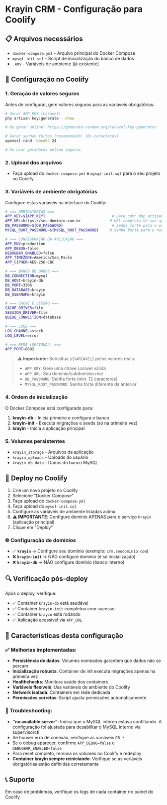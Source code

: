 # Krayin CRM - Configuração para Coolify

## 📋 Arquivos necessários

- `docker-compose.yml` - Arquivo principal do Docker Compose
- `mysql-init.sql` - Script de inicialização do banco de dados
- `.env` - Variáveis de ambiente (já existente)

## 🔧 Configuração no Coolify

### 1. Geração de valores seguros
Antes de configurar, gere valores seguros para as variáveis obrigatórias:

```bash
# Gerar APP_KEY (Laravel)
php artisan key:generate --show

# Ou gerar online: https://generate-random.org/laravel-key-generator

# Gerar senhas fortes (recomendado: 16+ caracteres)
openssl rand -base64 24

# Ou usar geradores online seguros
```

### 2. Upload dos arquivos
- Faça upload do `docker-compose.yml` e `mysql-init.sql` para o seu projeto no Coolify

### 3. Variáveis de ambiente obrigatórias
Configure estas variáveis na interface do Coolify:

```bash
# === OBRIGATÓRIAS ===
APP_KEY=${APP_KEY}                              # Gere com: php artisan key:generate --show
APP_URL=https://seu-dominio.com.br             # URL completa da sua aplicação
DB_PASSWORD=${DB_PASSWORD}                      # Senha forte para o usuário krayin
MYSQL_ROOT_PASSWORD=${MYSQL_ROOT_PASSWORD}     # Senha forte para o root do MySQL

# === CONFIGURAÇÃO DA APLICAÇÃO ===
APP_ENV=production
APP_DEBUG=false
DEBUGBAR_ENABLED=false
APP_TIMEZONE=America/Sao_Paulo
APP_CIPHER=AES-256-CBC

# === BANCO DE DADOS ===
DB_CONNECTION=mysql
DB_HOST=krayin-db
DB_PORT=3306
DB_DATABASE=krayin
DB_USERNAME=krayin

# === CACHE E SESSÃO ===
CACHE_DRIVER=file
SESSION_DRIVER=file
QUEUE_CONNECTION=database

# === LOGS ===
LOG_CHANNEL=stack
LOG_LEVEL=error

# === REDE (OPCIONAL) ===
APP_PORT=8082
```

> **⚠️ Importante:** Substitua `${VARIAVEL}` pelos valores reais:
> - `APP_KEY`: Gere uma chave Laravel válida
> - `APP_URL`: Seu domínio/subdomínio real
> - `DB_PASSWORD`: Senha forte (min. 12 caracteres)
> - `MYSQL_ROOT_PASSWORD`: Senha forte diferente da anterior

### 4. Ordem de inicialização
O Docker Compose está configurado para:
1. **krayin-db** - Inicia primeiro e configura o banco
2. **krayin-init** - Executa migrações e seeds (só na primeira vez)
3. **krayin** - Inicia a aplicação principal

### 5. Volumes persistentes
- `krayin_storage` - Arquivos da aplicação
- `krayin_uploads` - Uploads do usuário
- `krayin_db_data` - Dados do banco MySQL

## 🚀 Deploy no Coolify

1. Crie um novo projeto no Coolify
2. Selecione "Docker Compose"
3. Faça upload do `docker-compose.yml`
4. Faça upload do `mysql-init.sql`
5. Configure as variáveis de ambiente listadas acima
6. **⚠️ IMPORTANTE**: Configure domínio APENAS para o serviço `krayin` (aplicação principal)
7. Clique em "Deploy"

### 🌐 Configuração de domínios
- ✅ **`krayin`** → Configure seu domínio (exemplo: `crm.seudominio.com`)
- ❌ **`krayin-init`** → NÃO configure domínio (é só inicialização)
- ❌ **`krayin-db`** → NÃO configure domínio (banco interno)

## 🔍 Verificação pós-deploy

Após o deploy, verifique:
- ✅ Container `krayin-db` está saudável
- ✅ Container `krayin-init` completou com sucesso
- ✅ Container `krayin` está rodando
- ✅ Aplicação acessível via `APP_URL`

## 📝 Características desta configuração

### ✅ Melhorias implementadas:
- **Persistência de dados**: Volumes nomeados garantem que dados não se percam
- **Inicialização robusta**: Container de init executa migrações apenas na primeira vez
- **Healthchecks**: Monitora saúde dos containers
- **Variáveis flexíveis**: Usa variáveis de ambiente do Coolify
- **Network isolada**: Containers em rede dedicada
- **Permissões corretas**: Script ajusta permissões automaticamente

### 🔧 Troubleshooting:
- **"no available server"**: Indica que o MySQL interno estava conflitando. A configuração foi ajustada para desabilitar o MySQL interno via supervisorctl
- Se houver erro de conexão, verifique as variáveis `DB_*`
- Se o debug aparecer, confirme `APP_DEBUG=false` e `DEBUGBAR_ENABLED=false`
- Para reset completo, remova os volumes no Coolify e redeploy
- **Container krayin sempre reiniciando**: Verifique se as variáveis obrigatórias estão definidas corretamente

## 📞 Suporte
Em caso de problemas, verifique os logs de cada container no painel do Coolify.
